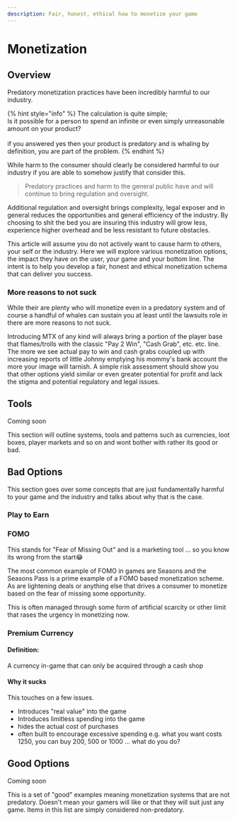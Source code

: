 ```yaml
---
description: Fair, honest, ethical how to monetize your game
---
```


# Monetization

## Overview

Predatory monetization practices have been incredibly harmful to our industry.&#x20;

{% hint style="info" %}
The calculation is quite simple;\
Is it possible for a person to spend an infinite or even simply unreasonable amount on your product?\
\
if you answered yes then your product is predatory and is whaling by definition, you are part of the problem.
{% endhint %}

While harm to the consumer should clearly be considered harmful to our industry if you are able to somehow justify that consider this.&#x20;

> Predatory practices and harm to the general public have and will continue to bring regulation and oversight.

Additional regulation and oversight brings complexity, legal exposer and in general reduces the opportunities and general efficiency of the industry. By choosing to shit the bed you are insuring this industry will grow less, experience higher overhead and be less resistant to future obstacles.

This article will assume you do not actively want to cause harm to others, your self or the industry. Here we will explore various monetization options, the impact they have on the user, your game and your bottom line. The intent is to help you develop a fair, honest and ethical monetization schema that can deliver you success.

### More reasons to not suck

While their are plenty who will monetize even in a predatory system and of course a handful of whales can sustain you at least until the lawsuits role in there are more reasons to not suck.

Introducing MTX of any kind will always bring a portion of the player base that flames/trolls with the classic "Pay 2 Win", "Cash Grab", etc. etc. line. The more we see actual pay to win and cash grabs coupled up with increasing reports of little Johnny emptying his mommy's bank account the more your image will tarnish. A simple risk assessment should show you that other options yield similar or even greater potential for profit and lack the stigma and potential regulatory and legal issues.

## Tools

Coming soon

This section will outline systems, tools and patterns such as currencies, loot boxes, player markets and so on and wont bother with rather its good or bad.

## Bad Options

This section goes over some concepts that are just fundamentally harmful to your game and the industry and talks about why that is the case.

### Play to Earn

###

### FOMO

This stands for "Fear of Missing Out" and is a marketing tool ... so you know its wrong from the start:joy:

The most common example of FOMO in games are Seasons and the Seasons Pass is a prime example of a FOMO based monetization scheme. As are lightening deals or anything else that drives a consumer to monetize based on the fear of missing some opportunity.&#x20;

This is often managed through some form of artificial scarcity or other limit that rases the urgency in monetizing now.

### Premium Currency

#### Definition:

A currency in-game that can only be acquired through a cash shop

#### Why it sucks

This touches on a few issues.

* Introduces "real value" into the game
* Introduces limitless spending into the game
* hides the actual cost of purchases
* often built to encourage excessive spending e.g. what you want costs 1250, you can buy 200, 500 or 1000 … what do you do?

## Good Options

Coming soon

This is a set of "good" examples meaning monetization systems that are not predatory. Doesn't mean your gamers will like or that they will suit just any game. Items in this list are simply considered non-predatory.
